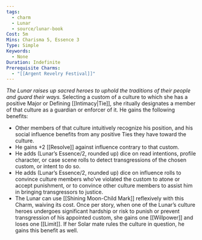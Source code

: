 ```yaml
---
tags:
  - charm
  - Lunar
  - source/lunar-book
Cost: 5m
Mins: Charisma 5, Essence 3
Type: Simple
Keywords:
  - None
Duration: Indefinite
Prerequisite Charms:
  - "[[Argent Revelry Festival]]"
---
```

*The Lunar raises up sacred heroes to uphold the traditions of their people and guard their ways.*
Selecting a custom of a culture to which she has a positive Major or Defining [[Intimacy|Tie]], she ritually designates a member of that culture as a guardian or enforcer of it. He gains the following benefits: 
- Other members of that culture intuitively recognize his position, and his social influence benefits from any positive Ties they have toward the culture. 
- He gains +2 [[Resolve]] against influence contrary to that custom. 
- He adds (Lunar’s Essence/2, rounded up) dice on read intentions, profile character, or case scene rolls to detect transgressions of the chosen custom, or intent to do so. 
- He adds (Lunar’s Essence/2, rounded up) dice on influence rolls to convince culture members who’ve violated the custom to atone or accept punishment, or to convince other culture members to assist him in bringing transgressors to justice. 
- The Lunar can use [[Shining Moon-Child Mark]] reflexively with this Charm, waiving its cost. Once per story, when one of the Lunar’s culture heroes undergoes significant hardship or risk to punish or prevent transgression of his appointed custom, she gains one [[Willpower]] and loses one [[Limit]]. If her Solar mate rules the culture in question, he gains this benefit as well.